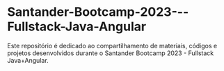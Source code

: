 # Santander-Bootcamp-2023---Fullstack-Java-Angular
Este repositório é dedicado ao compartilhamento de materiais, códigos e projetos desenvolvidos durante o Santander Bootcamp 2023 - Fullstack Java+Angular.
